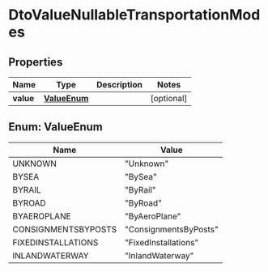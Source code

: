 
# DtoValueNullableTransportationModes

## Properties
Name | Type | Description | Notes
------------ | ------------- | ------------- | -------------
**value** | [**ValueEnum**](#ValueEnum) |  |  [optional]


<a name="ValueEnum"></a>
## Enum: ValueEnum
Name | Value
---- | -----
UNKNOWN | &quot;Unknown&quot;
BYSEA | &quot;BySea&quot;
BYRAIL | &quot;ByRail&quot;
BYROAD | &quot;ByRoad&quot;
BYAEROPLANE | &quot;ByAeroPlane&quot;
CONSIGNMENTSBYPOSTS | &quot;ConsignmentsByPosts&quot;
FIXEDINSTALLATIONS | &quot;FixedInstallations&quot;
INLANDWATERWAY | &quot;InlandWaterway&quot;




